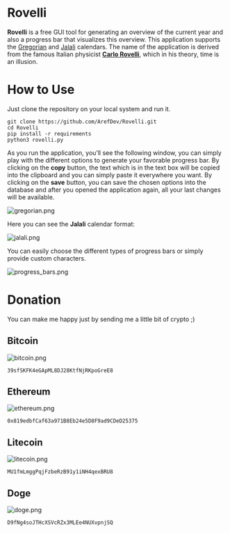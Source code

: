 
# **Rovelli**
**Rovelli** is a free GUI tool for generating an overview of the current year and also a progress bar that visualizes this overview. This application supports the [Gregorian](https://en.wikipedia.org/wiki/Gregorian_calendar) and [Jalali](https://en.wikipedia.org/wiki/Jalali_calendar) calendars.
The name of the application is derived from the famous Italian physicist **[Carlo Rovelli](https://en.wikipedia.org/wiki/Carlo_Rovelli)**, which in his theory, time is an illusion.

# How to Use
Just clone the repository on your local system and run it.

    git clone https://github.com/ArefDev/Rovelli.git
    cd Rovelli
    pip install -r requirements
    python3 rovelli.py

As you run the application, you’ll see the following window, you can simply play with the different options to generate your favorable progress bar.
By clicking on the **copy** button, the text which is in the text box will be copied into the clipboard and you can simply paste it everywhere you want.
By clicking on the **save** button, you can save the chosen options into the database and after you opened the application again, all your last changes will be available.

  ![gregorian.png](https://github.com/ArefDev/Rovelli/blob/main/res/shots/gregorian.png?raw=true)

Here you can see the **Jalali** calendar format:
  
  ![jalali.png](https://github.com/ArefDev/Rovelli/blob/main/res/shots/jalali.png?raw=true)
  
You can easily choose the different types of progress bars or simply provide custom characters.
  
  ![progress_bars.png](https://github.com/ArefDev/Rovelli/blob/main/res/shots/progress_bars.png?raw=true)
  

# **Donation** 

You can make me happy just by sending me a little bit of crypto ;)

## Bitcoin
![bitcoin.png](https://github.com/ArefDev/Rovelli/blob/main/res/shots/bitcoin.png?raw=true)

    39sfSKFK4eGApML8DJ28KtfNjRKpoGreE8

## Ethereum
![ethereum.png](https://github.com/ArefDev/Rovelli/blob/main/res/shots/ethereum.png?raw=true)

    0x819edbfCaf63a971B8Eb24e5D8F9ad9CDeD25375

## Litecoin
![litecoin.png](https://github.com/ArefDev/Rovelli/blob/main/res/shots/litecoin.png?raw=true)

    MU1fmLmggPqjFzbeRzB91y1iNH4qexBRU8


## Doge
![doge.png](https://github.com/ArefDev/Rovelli/blob/main/res/shots/doge.png?raw=true)

    D9fNg4soJTHcXSVcRZx3MLEe4NUXvpnjSQ



